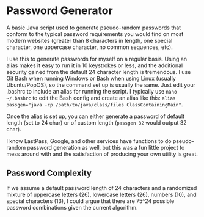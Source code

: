# Password Generator
A basic Java script used to generate pseudo-random passwords that conform to the typical password requirements you would find on most modern websites
(greater than 8 characters in length, one special character, one uppercase character, no common sequences, etc).

I use this to generate passwords for myself on a regular basis. Using an alias makes it easy to run it in 10 keystrokes or less, and the
additional security gained from the default 24 character length is tremendous. I use Git Bash when running Windows or Bash when using Linux (usually
Ubuntu/PopOS), so the command set up is usually the same. Just edit your .bashrc to include an alias for running the script. I typically use 
```nano ~/.bashrc``` to edit the Bash config and create an alias like this: ```alias passgen="java -cp /path/to/java/class/files ClassContainingMain"```.

Once the alias is set up, you can either generate a password of default length (set to 24 char) or of custom length (```passgen 32``` would output
32 char).

I know LastPass, Google, and other services have functions to do pseudo-random password generation as well, but this was a fun little project to
mess around with and the satisfaction of producing your own utility is great.

## Password Complexity
If we assume a default password length of 24 characters and a randomized mixture of uppercase letters (26), lowercase letters (26), numbers (10),
and special characters (13), I could argue that there are 75^24 possible password combinations given the current algorithm.
